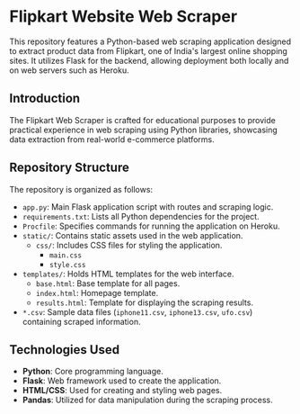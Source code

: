 # Flipkart Website Web Scraper

This repository features a Python-based web scraping application designed to extract product data from Flipkart, one of India's largest online shopping sites. It utilizes Flask for the backend, allowing deployment both locally and on web servers such as Heroku.

## Introduction

The Flipkart Web Scraper is crafted for educational purposes to provide practical experience in web scraping using Python libraries, showcasing data extraction from real-world e-commerce platforms.

## Repository Structure

The repository is organized as follows:

- `app.py`: Main Flask application script with routes and scraping logic.
- `requirements.txt`: Lists all Python dependencies for the project.
- `Procfile`: Specifies commands for running the application on Heroku.
- `static/`: Contains static assets used in the web application.
  - `css/`: Includes CSS files for styling the application.
    - `main.css`
    - `style.css`
- `templates/`: Holds HTML templates for the web interface.
  - `base.html`: Base template for all pages.
  - `index.html`: Homepage template.
  - `results.html`: Template for displaying the scraping results.
- `*.csv`: Sample data files (`iphone11.csv`, `iphone13.csv`, `ufo.csv`) containing scraped information.

## Technologies Used

- **Python**: Core programming language.
- **Flask**: Web framework used to create the application.
- **HTML/CSS**: Used for creating and styling web pages.
- **Pandas**: Utilized for data manipulation during the scraping process.
